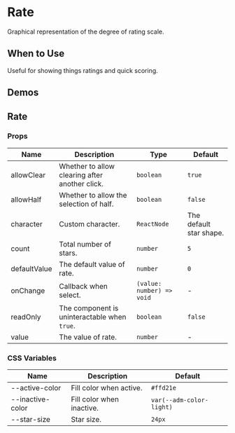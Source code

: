 # Rate

Graphical representation of the degree of rating scale.

## When to Use

Useful for showing things ratings and quick scoring.

## Demos

<code src="./demos/demo1.tsx"></code>

## Rate

### Props

| Name         | Description                                    | Type                      | Default                 |
| ------------ | ---------------------------------------------- | ------------------------- | ----------------------- |
| allowClear   | Whether to allow clearing after another click. | `boolean`                 | `true`                  |
| allowHalf    | Whether to allow the selection of half.        | `boolean`                 | `false`                 |
| character    | Custom character.                              | `ReactNode`               | The default star shape. |
| count        | Total number of stars.                         | `number`                  | `5`                     |
| defaultValue | The default value of rate.                     | `number`                  | `0`                     |
| onChange     | Callback when select.                          | `(value: number) => void` | -                       |
| readOnly     | The component is uninteractable when `true`.   | `boolean`                 | `false`                 |
| value        | The value of rate.                             | `number`                  | -                       |

### CSS Variables

| Name             | Description               | Default                  |
| ---------------- | ------------------------- | ------------------------ |
| --active-color   | Fill color when active.   | `#ffd21e`                |
| --inactive-color | Fill color when inactive. | `var(--adm-color-light)` |
| --star-size      | Star size.                | `24px`                   |
